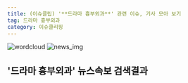 ```yaml
---
title: (이슈클립) '**드라마 흉부외과**' 관련 이슈, 기사 모아 보기
tag: 드라마 흉부외과
category: 이슈클리핑
---
```

![wordcloud](https://s3.ap-northeast-2.amazonaws.com/lyrics101-wordcloud/2018-10-03-1538574960.png)
![news_img](https://user-images.githubusercontent.com/42597476/44507050-1206f400-a6e4-11e8-8d98-7ffbfebb353f.png)
## **'**드라마 흉부외과**'** 뉴스속보 검색결과

